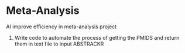 # Meta-Analysis
AI improve efficiency in meta-analysis project
1. Write code to automate the process of getting the PMIDS and return them in text file to input ABSTRACKR
